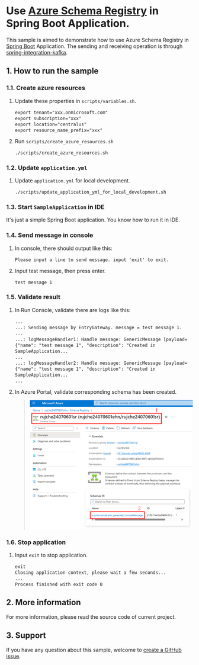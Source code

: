 # Use [Azure Schema Registry](https://learn.microsoft.com/en-us/azure/event-hubs/schema-registry-overview) in Spring Boot Application.

This sample is aimed to demonstrate how to use Azure Schema Registry in [Spring Boot](https://spring.io/projects/spring-boot) Application.
The sending and receiving operation is through [spring-integration-kafka](https://docs.spring.io/spring-integration/reference/kafka.html).

## 1. How to run the sample

### 1.1. Create azure resources

1. Update these properties in `scripts/variables.sh`.
    ```shell
    export tenant="xxx.onmicrosoft.com"
    export subscription="xxx"
    export location="centralus"
    export resource_name_prefix="xxx"
    ```

2. Run `scripts/create_azure_resources.sh`
   ```shell
   ./scripts/create_azure_resources.sh
   ```

### 1.2. Update `application.yml`

1. Update `application.yml` for local development.

   ```shell
   ./scripts/update_application_yml_for_local_development.sh
   ```

### 1.3. Start `SampleApplication` in IDE

It's just a simple Spring Boot application. You know how to run it in IDE.

### 1.4. Send message in console

1. In console, there should output like this:
   ```text
   Please input a line to send message. input 'exit' to exit.
   ```
2. Input test message, then press enter.
   ```text
   test message 1
   ```

### 1.5. Validate result

1. In Run Console, validate there are logs like this:

   ```text
   ...
   ...: Sending message by EntryGateway. message = test message 1.
   ...
   ...: logMessageHandler1: Handle message: GenericMessage [payload={"name": "test message 1", "description": "Created in SampleApplication...
   ...
   ...: logMessageHandler2: Handle message: GenericMessage [payload={"name": "test message 1", "description": "Created in SampleApplication...
   ...   
   ```

2. In Azure Portal, validate corresponding schema has been created.

   > ![schema-created](./pictures/schema-created.png)

### 1.6. Stop application

1. Input `exit` to stop application.
   ```text
   exit
   Closing application context, please wait a few seconds...
   ...
   Process finished with exit code 0
   ```

## 2. More information
For more information, please read the source code of current project.

## 3. Support

If you have any question about this sample, welcome to [create a GitHub issue](https://github.com/rujche/samples/issues/new).
